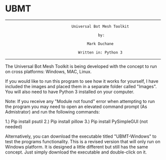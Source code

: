 # UBMT
*************************************************************************************************
                                  Universal Bot Mesh Toolkit

                                              by:

                                         Mark Duchane

                                     Written in: Python 3
   
*************************************************************************************************

The Universal Bot Mesh Toolkit is being developed with the concept to run on cross platforms: Windows,
MAC, Linux.

If you would like to run this program to see how it works for yourself, I have included the images and
placed them in a separate folder called "Images". You will also need to have Python 3 installed on your
computer.

Note: If you receive any "Module not found" error when attempting to run the program you may need to open 
an elevated command prompt (As Admistrator) and run the following commands:

1.) Pip install psutil
2.) Pip install pillow
3.) Pip install PySimpleGUI  (not needed)


Alternatively, you can download the executable titled "UBMT-Windows" to test the programs functionality.
This is a revised version that will only run on Windows platform. It is designed a little different but
still has the same concept. Just simply download the executable and double-click on it.
